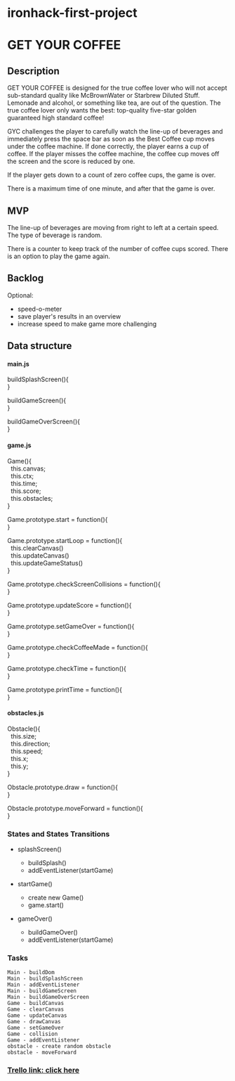 # ironhack-first-project
# GET YOUR COFFEE

## Description

GET YOUR COFFEE is designed for the true coffee lover who will not accept sub-standard quality like McBrownWater or Starbrew Diluted Stuff. Lemonade and alcohol, or something like tea, are out of the question. The true coffee lover only wants the best: top-quality five-star golden guaranteed high standard coffee!

GYC challenges the player to carefully watch the line-up of beverages and immediately press the space bar as soon as the Best Coffee cup moves under the coffee machine. If done correctly, the player earns a cup of coffee. If the player misses the coffee machine, the coffee cup moves off the screen and the score is reduced by one. 

If the player gets down to a count of zero coffee cups, the game is over.

There is a maximum time of one minute, and after that the game is over.


## MVP
The line-up of beverages are moving from right to left at a certain speed. The type of beverage is random.

There is a counter to keep track of the number of coffee cups scored. There is an option to play the game again.


## Backlog
Optional: 
* speed-o-meter
* save player's results in an overview
* increase speed to make game more challenging



## Data structure
#### main.js


buildSplashScreen(){  
}

buildGameScreen(){  
}

buildGameOverScreen(){  
}



#### game.js

Game(){  
  this.canvas;  
  this.ctx;  
  this.time;  
  this.score;  
  this.obstacles;  
}

Game.prototype.start = function(){  
}

Game.prototype.startLoop = function(){  
  this.clearCanvas()  
  this.updateCanvas()  
  this.updateGameStatus()  
}

Game.prototype.checkScreenCollisions = function(){  
}

Game.prototype.updateScore = function(){  
}

Game.prototype.setGameOver = function(){  
}

Game.prototype.checkCoffeeMade = function(){  
}

Game.prototype.checkTime = function(){  
}

Game.prototype.printTime = function(){  
}


#### obstacles.js

Obstacle(){  
  this.size;  
  this.direction;  
  this.speed;  
  this.x;  
  this.y;  
  }
  

Obstacle.prototype.draw = function(){  
}

Obstacle.prototype.moveForward = function(){  
}



### States and States Transitions

- splashScreen()
  - buildSplash()
  - addEventListener(startGame)
  
  
- startGame()
  - create new Game()
  - game.start()
  
  
- gameOver()
  - buildGameOver()
  - addEventListener(startGame) 

### Tasks

    Main - buildDom
    Main - buildSplashScreen
    Main - addEventListener
    Main - buildGameScreen
    Main - buildGameOverScreen
    Game - buildCanvas
    Game - clearCanvas
    Game - updateCanvas
    Game - drawCanvas
    Game - setGameOver
    Game - collision
    Game - addEventListener
    obstacle - create random obstacle
    obstacle - moveForward
    

### [Trello link: click here](https://trello.com/b/ihmt0jKI/ironhack-first-project-get-your-coffee)
